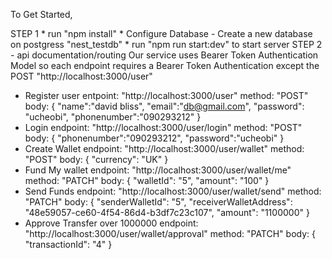 To Get Started,

STEP 1
    * run "npm install"
    * Configure Database
      - Create a new database on postgress "nest_testdb"
    * run "npm run start:dev" to start server
STEP 2 - api documentation/routing
 Our service uses Bearer Token Authentication Model so each 
 endpoint requires a Bearer Token Authentication except the POST "http://localhost:3000/user"
  - Register user
    entpoint: "http://localhost:3000/user"
    method: "POST"
    body: {
    "name":"david bliss",
    "email":"db@gmail.com", 
    "password": "ucheobi", 
    "phonenumber":"090293212"
    }
  - Login
    endpoint: "http://localhost:3000/user/login"
    method: "POST"
    body: {
    "phonenumber":"090293212",
    "password":"ucheobi"
    }
  - Create Wallet
    endpoint: "http://localhost:3000/user/wallet"
    method: "POST"
    body: {
    "currency": "UK"
    } 
  - Fund My wallet
    endpoint: "http://localhost:3000/user/wallet/me"
    method: "PATCH"
    body: {
    "walletId": "5",
    "amount": "100"
    }
  - Send Funds
    endpoint: "http://localhost:3000/user/wallet/send"
    method: "PATCH"
    body: {
    "senderWalletId": "5",
    "receiverWalletAddress": "48e59057-ce60-4f54-86d4-b3df7c23c107",
    "amount": "1100000"
    }
  - Approve Transfer over 1000000
    endpoint: "http://localhost:3000/user/wallet/approval"
    method: "PATCH"
    body: {
    "transactionId": "4"
    }


